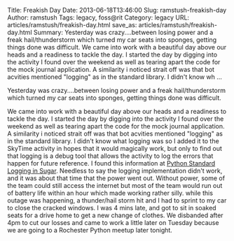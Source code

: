 Title: Freakish Day
Date: 2013-06-18T13:46:00
Slug: ramstush-freakish-day
Author: ramstush
Tags: legacy, foss@rit
Category: legacy
URL: articles/ramstush/freakish-day.html
save_as: articles/ramstush/freakish-day.html
Summary: Yesterday was crazy....between losing power and a freak hail/thunderstorm which turned my car seats into sponges, getting things done was difficult.  We came into work with a beautiful day above our heads and a readiness to tackle the day. I started the day by digging into the activity I found over the weekend as well as tearing apart the code for the mock journal application. A similarity i noticed strait off was that bot acvities mentioned "logging" as in the standard library. I didn't know wh ... 

Yesterday was crazy....between losing power and a freak hail/thunderstorm
which turned my car seats into sponges, getting things done was difficult.

We came into work with a beautiful day above our heads and a readiness to
tackle the day. I started the day by digging into the activity I found over
the weekend as well as tearing apart the code for the mock journal
application. A similarity i noticed strait off was that bot acvities mentioned
"logging" as in the standard library. I didn't know what logging was so I
added it to the SkyTime activity in hopes that it would magically work, but
only to find out that logging is a debug tool that allows the activity to log
the errors that happen for future reference. I found this information at
[Python Standard Logging in
Sugar](http://wiki.laptop.org/go/Python_Standard_Logging_in_Sugar). Needless
to say the logging implementation didn't work, and it was about that time that
the power went out. Without power, some of the team could still access the
internet but most of the team would run out of battery life within an hour
which made working rather silly. while this outage was happening, a
thunder/hail storm hit and I had to sprint to my car to close the cracked
windows. I was 4 mins late, and got to sit in soaked seats for a drive home to
get a new change of clothes. We disbanded after 4pm to cut our losses and came
to work a little later on Tuesday because we are going to a Rochester Python
meetup later tonight.

